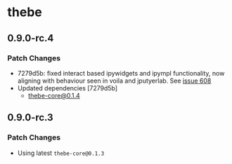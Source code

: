 # thebe

## 0.9.0-rc.4

### Patch Changes

- 7279d5b: fixed interact based ipywidgets and ipympl functionality, now aligning with behaviour seen in voila and jputyerlab. See [issue 608](https://github.com/executablebooks/thebe/issues/608)
- Updated dependencies [7279d5b]
  - thebe-core@0.1.4

## 0.9.0-rc.3

### Patch Changes

- Using latest `thebe-core@0.1.3`
